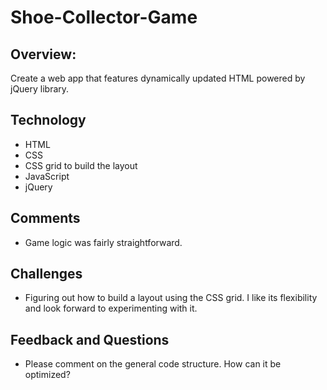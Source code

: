 # Shoe-Collector-Game

## Overview: 
Create a web app that features dynamically updated HTML powered by jQuery library.

## Technology 
* HTML
* CSS
* CSS grid to build the layout
* JavaScript
* jQuery

## Comments
* Game logic was fairly straightforward. 


## Challenges
* Figuring out how to build a layout using the CSS grid. I like its flexibility and look forward to experimenting with it. 

## Feedback and Questions
* Please comment on the general code structure. How can it be optimized?
